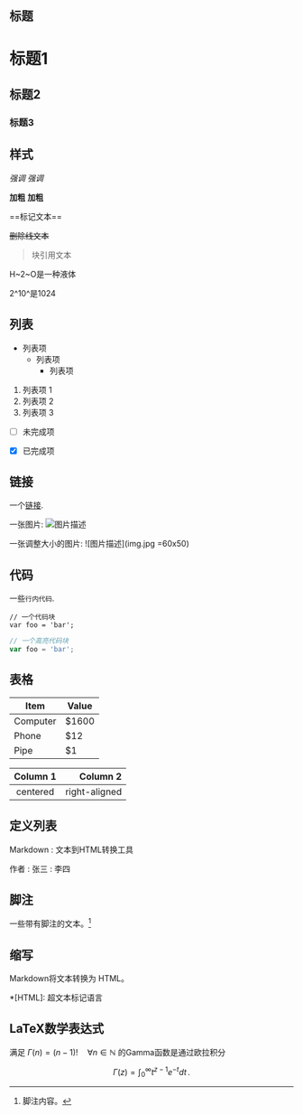 标题
---------------------------

# 标题1

## 标题2

### 标题3



样式
---------------------------

*强调* _强调_

**加粗** __加粗__

==标记文本==

~~删除线文本~~

> 块引用文本

H~2~O是一种液体

2^10^是1024



列表
---------------------------

- 列表项
  * 列表项
    + 列表项

1. 列表项 1
2. 列表项 2
3. 列表项 3

- [ ] 未完成项
- [x] 已完成项



链接
---------------------------

一个[链接](http://example.com).

一张图片: ![图片描述](img.jpg)

一张调整大小的图片: ![图片描述](img.jpg =60x50)



代码
---------------------------

一些`行内代码`.

```
// 一个代码块
var foo = 'bar';
```

```javascript
// 一个高亮代码块
var foo = 'bar';
```



表格
---------------------------

Item     | Value
-------- | -----
Computer | $1600
Phone    | $12
Pipe     | $1


| Column 1 | Column 2      |
|:--------:| -------------:|
| centered | right-aligned |



定义列表
---------------------------

Markdown
:  文本到HTML转换工具

作者
:  张三
:  李四



脚注
---------------------------

一些带有脚注的文本。[^1]

[^1]: 脚注内容。



缩写
---------------------------

Markdown将文本转换为 HTML。

*[HTML]: 超文本标记语言



LaTeX数学表达式
---------------------------

满足 $\Gamma(n) = (n-1)!\quad\forall
n\in\mathbb N$ 的Gamma函数是通过欧拉积分

$$
\Gamma(z) = \int_0^\infty t^{z-1}e^{-t}dt\,.
$$
